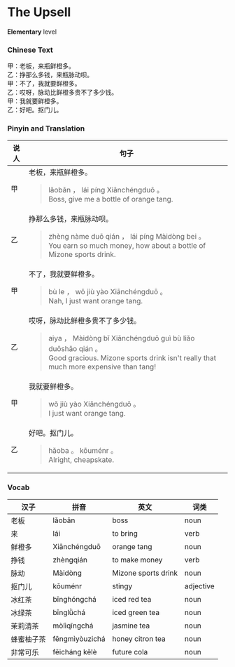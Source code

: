 # The Upsell
**Elementary** level
### Chinese Text
甲：老板，来瓶鲜橙多。<br />乙：挣那么多钱，来瓶脉动呗。<br />甲：不了，我就要鲜橙多。<br />乙：哎呀，脉动比鲜橙多贵不了多少钱。<br />甲：我就要鲜橙多。<br />乙：好吧。抠门儿。

### Pinyin and Translation
|说人|句子|
|----|----|
|甲|老板，来瓶鲜橙多。<blockquote>lǎobǎn ， lái píng Xiānchéngduō 。<br />Boss, give me a bottle of orange tang.</blockquote>|
|乙|挣那么多钱，来瓶脉动呗。<blockquote>zhèng nàme duō qián ， lái píng Màidòng bei 。<br />You earn so much money, how about a bottle of Mizone sports drink.</blockquote>|
|甲|不了，我就要鲜橙多。<blockquote>bù le ， wǒ jiù yào Xiānchéngduō 。<br />Nah, I just want orange tang.</blockquote>|
|乙|哎呀，脉动比鲜橙多贵不了多少钱。<blockquote>aiya ， Màidòng bǐ Xiānchéngduō guì bù liǎo duōshǎo qián 。<br />Good gracious. Mizone sports drink isn't really that much more expensive than tang!</blockquote>|
|甲|我就要鲜橙多。<blockquote>wǒ jiù yào Xiānchéngduō 。<br />I just want orange tang.</blockquote>|
|乙|好吧。抠门儿。<blockquote>hǎoba 。 kōuménr 。<br />Alright, cheapskate.</blockquote>|
### Vocab
|汉子|拼音|英文|词类|
|----|----|----|----|
|老板|lǎobǎn|boss|noun|
|来|lái|to bring|verb|
|鲜橙多|Xiānchéngduō|orange tang|noun|
|挣钱|zhèngqián|to make money|verb|
|脉动|Màidòng|Mizone sports drink|noun|
|抠门儿|kōuménr|stingy|adjective|
|冰红茶|bīnghóngchá|iced red tea|noun|
|冰绿茶|bīnglǜchá|iced green tea|noun|
|茉莉清茶|mòlìqīngchá|jasmine tea|noun|
|蜂蜜柚子茶|fēngmìyòuzichá|honey citron tea|noun|
|非常可乐|fēicháng kělè|future cola|noun|